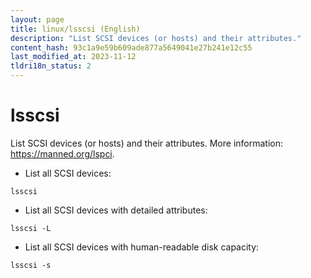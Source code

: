 ```yaml
---
layout: page
title: linux/lsscsi (English)
description: "List SCSI devices (or hosts) and their attributes."
content_hash: 93c1a9e59b609ade877a5649041e27b241e12c55
last_modified_at: 2023-11-12
tldri18n_status: 2
---
```

# lsscsi

List SCSI devices (or hosts) and their attributes.
More information: <https://manned.org/lspci>.

- List all SCSI devices:

`lsscsi`

- List all SCSI devices with detailed attributes:

`lsscsi -L`

- List all SCSI devices with human-readable disk capacity:

`lsscsi -s`
